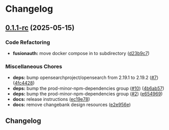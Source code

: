 # Changelog

## [0.1.1-rc](https://github.com/sonderformat-llc/fusionauth-e2e-test-boilerplate-quickstart/compare/v0.1.0...v0.1.1-rc) (2025-05-15)


### Code Refactoring

* **fusionauth:** move docker compose in to subdirectory ([d23b9c7](https://github.com/sonderformat-llc/fusionauth-e2e-test-boilerplate-quickstart/commit/d23b9c710feb34fbfc1d6440af59e3643c96c354))


### Miscellaneous Chores

* **deps:** bump opensearchproject/opensearch from 2.19.1 to 2.19.2 ([#7](https://github.com/sonderformat-llc/fusionauth-e2e-test-boilerplate-quickstart/issues/7)) ([4fc4428](https://github.com/sonderformat-llc/fusionauth-e2e-test-boilerplate-quickstart/commit/4fc4428fa7636e75475b57364714f458486d3650))
* **deps:** bump the prod-minor-npm-dependencies group ([#10](https://github.com/sonderformat-llc/fusionauth-e2e-test-boilerplate-quickstart/issues/10)) ([4b6ab57](https://github.com/sonderformat-llc/fusionauth-e2e-test-boilerplate-quickstart/commit/4b6ab578ebf80eb8576810c8b0bbf0c145d8b9ce))
* **deps:** bump the prod-minor-npm-dependencies group ([#2](https://github.com/sonderformat-llc/fusionauth-e2e-test-boilerplate-quickstart/issues/2)) ([e654969](https://github.com/sonderformat-llc/fusionauth-e2e-test-boilerplate-quickstart/commit/e654969f970d3bf27ba2fb6eca82a64cbef2c5e8))
* **docs:** release instructions ([ec19e78](https://github.com/sonderformat-llc/fusionauth-e2e-test-boilerplate-quickstart/commit/ec19e7872370b8edfe3dddcca46e7d1a3cc35ecd))
* **docs:** remove changebank design resources ([e2e956e](https://github.com/sonderformat-llc/fusionauth-e2e-test-boilerplate-quickstart/commit/e2e956eab020ab6409a1955ab0fa25963628dc4f))

## Changelog
